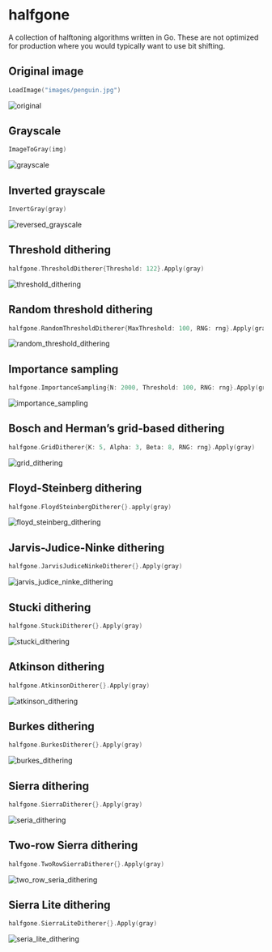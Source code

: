 # halfgone

A collection of halftoning algorithms written in Go. These are not optimized for production where you would typically want to use bit shifting.


## Original image

```go
LoadImage("images/penguin.jpg")
```

![original](examples/images/penguin.jpg)


## Grayscale

```go
ImageToGray(img)
```

![grayscale](examples/images/grayscale.png)


## Inverted grayscale

```go
InvertGray(gray)
```

![reversed_grayscale](examples/images/inverted_grayscale.png)


## Threshold dithering

```go
halfgone.ThresholdDitherer{Threshold: 122}.Apply(gray)
```

![threshold_dithering](examples/images/threshold_dithering.png)


## Random threshold dithering

```go
halfgone.RandomThresholdDitherer{MaxThreshold: 100, RNG: rng}.Apply(gray)
```

![random_threshold_dithering](examples/images/random_threshold_dithering.png)


## Importance sampling

```go
halfgone.ImportanceSampling{N: 2000, Threshold: 100, RNG: rng}.Apply(gray)
```

![importance_sampling](examples/images/importance_sampling.png)


## Bosch and Herman’s grid-based dithering

```go
halfgone.GridDitherer{K: 5, Alpha: 3, Beta: 8, RNG: rng}.Apply(gray)
```

![grid_dithering](examples/images/grid_dithering.png)


## Floyd-Steinberg dithering

```go
halfgone.FloydSteinbergDitherer{}.apply(gray)
```

![floyd_steinberg_dithering](examples/images/floyd_steinberg_dithering.png)


## Jarvis-Judice-Ninke dithering

```go
halfgone.JarvisJudiceNinkeDitherer{}.Apply(gray)
```

![jarvis_judice_ninke_dithering](examples/images/jarvis_judice_ninke_dithering.png)


## Stucki dithering

```go
halfgone.StuckiDitherer{}.Apply(gray)
```

![stucki_dithering](examples/images/stucki_dithering.png)


## Atkinson dithering

```go
halfgone.AtkinsonDitherer{}.Apply(gray)
```

![atkinson_dithering](examples/images/atkinson_dithering.png)


## Burkes dithering

```go
halfgone.BurkesDitherer{}.Apply(gray)
```

![burkes_dithering](examples/images/burkes_dithering.png)


## Sierra dithering

```go
halfgone.SierraDitherer{}.Apply(gray)
```

![seria_dithering](examples/images/seria_dithering.png)


## Two-row Sierra dithering

```go
halfgone.TwoRowSierraDitherer{}.Apply(gray)
```

![two_row_seria_dithering](examples/images/two_row_seria_dithering.png)


## Sierra Lite dithering

```go
halfgone.SierraLiteDitherer{}.Apply(gray)
```

![seria_lite_dithering](examples/images/seria_lite_dithering.png)

